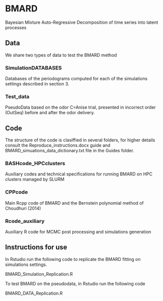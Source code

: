 # BMARD
Bayesian Mixture Auto-Regressive Decomposition of time series into latent processes

## Data

We share two types of data to test the BMARD method

### SimulationDATABASES
Databases of the periodograms computed for each of the simulations settings described in section 3.

### Test_data 
PseudoData based on the odor C=Anise trial, presented in incorrect order (OutSeq) before and after the odor delivery.

## Code

The structure of the code is clasiffied in several folders, for higher details consult the Reproduce_instructions.docx guide and BMARD_simuations_data_dictionary.txt file in the Guides folder.

### BASHcode_HPCclusters
Auxiliary codes and technical specifications for running BMARD on HPC clusters managed by SLURM

### CPPcode
Main Rcpp code of BMARD and the Bernstein polynomial method of Choudhuri (2014)

### Rcode_auxiliary
Auxiliary R code for MCMC post processing and simulations generation


## Instructions for use

In Rstudio run the following code to replicate the BMARD fitting on simulations settings. 

BMARD_Simulation_Replication.R

To test BMARD on the pseudodata, in Rstudio run the following code

BMARD_DATA_Replication.R
